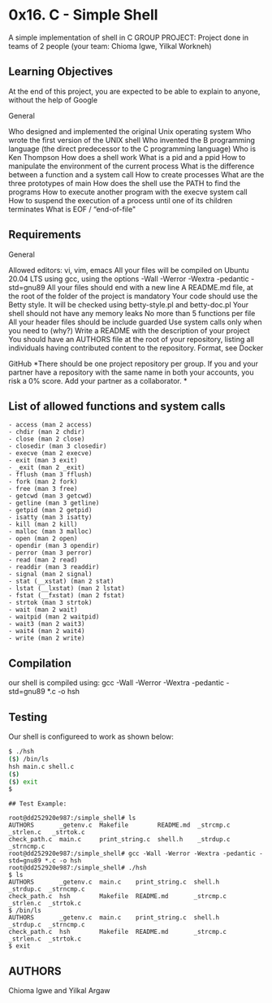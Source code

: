 # 0x16. C - Simple Shell

A simple implementation of shell in C
GROUP PROJECT: Project done in teams of 2 people (your team: Chioma Igwe, Yilkal Workneh)

## Learning Objectives
At the end of this project, you are expected to be able to explain to anyone, without the help of Google

General

Who designed and implemented the original Unix operating system
Who wrote the first version of the UNIX shell
Who invented the B programming language (the direct predecessor to the C programming language)
Who is Ken Thompson
How does a shell work
What is a pid and a ppid
How to manipulate the environment of the current process
What is the difference between a function and a system call
How to create processes
What are the three prototypes of main
How does the shell use the PATH to find the programs
How to execute another program with the execve system call
How to suspend the execution of a process until one of its children terminates
What is EOF / “end-of-file"

## Requirements

General

Allowed editors: vi, vim, emacs
All your files will be compiled on Ubuntu 20.04 LTS using gcc, using the options -Wall -Werror -Wextra -pedantic -std=gnu89
All your files should end with a new line
A README.md file, at the root of the folder of the project is mandatory
Your code should use the Betty style. It will be checked using betty-style.pl and betty-doc.pl
Your shell should not have any memory leaks
No more than 5 functions per file
All your header files should be include guarded
Use system calls only when you need to (why?)
Write a README with the description of your project
You should have an AUTHORS file at the root of your repository, listing all individuals having contributed content to the repository. Format, see Docker

GitHub
*There should be one project repository per group. If you and your partner have a repository with the same name in both your accounts, you risk a 0% score. Add your partner as a collaborator. *

## List of allowed functions and system calls
	- access (man 2 access)
	- chdir (man 2 chdir)
	- close (man 2 close)
	- closedir (man 3 closedir)
	- execve (man 2 execve)
	- exit (man 3 exit)
	- _exit (man 2 _exit)
	- fflush (man 3 fflush)
	- fork (man 2 fork)
	- free (man 3 free)
	- getcwd (man 3 getcwd)
	- getline (man 3 getline)
	- getpid (man 2 getpid)
	- isatty (man 3 isatty)
	- kill (man 2 kill)
	- malloc (man 3 malloc)
	- open (man 2 open)
	- opendir (man 3 opendir)
	- perror (man 3 perror)
	- read (man 2 read)
	- readdir (man 3 readdir)
	- signal (man 2 signal)
	- stat (__xstat) (man 2 stat)
	- lstat (__lxstat) (man 2 lstat)
	- fstat (__fxstat) (man 2 fstat)
	- strtok (man 3 strtok)
	- wait (man 2 wait)
	- waitpid (man 2 waitpid)
	- wait3 (man 2 wait3)
	- wait4 (man 2 wait4)
	- write (man 2 write)

## Compilation
our shell is compiled using:
gcc -Wall -Werror -Wextra -pedantic -std=gnu89 *.c -o hsh

## Testing
Our shell is configureed to work as shown below:

```bash
$ ./hsh
($) /bin/ls
hsh main.c shell.c
($)
($) exit
$
```

```
## Test Example:

root@dd252920e987:/simple_shell# ls
AUTHORS       _getenv.c  Makefile        README.md  _strcmp.c  _strlen.c   _strtok.c
check_path.c  main.c     print_string.c  shell.h    _strdup.c  _strncmp.c
root@dd252920e987:/simple_shell# gcc -Wall -Werror -Wextra -pedantic -std=gnu89 *.c -o hsh
root@dd252920e987:/simple_shell# ./hsh
$ ls
AUTHORS       _getenv.c  main.c    print_string.c  shell.h    _strdup.c  _strncmp.c
check_path.c  hsh        Makefile  README.md       _strcmp.c  _strlen.c  _strtok.c
$ /bin/ls
AUTHORS       _getenv.c  main.c    print_string.c  shell.h    _strdup.c  _strncmp.c
check_path.c  hsh        Makefile  README.md       _strcmp.c  _strlen.c  _strtok.c
$ exit

```
## AUTHORS
Chioma Igwe and 
Yilkal Argaw
